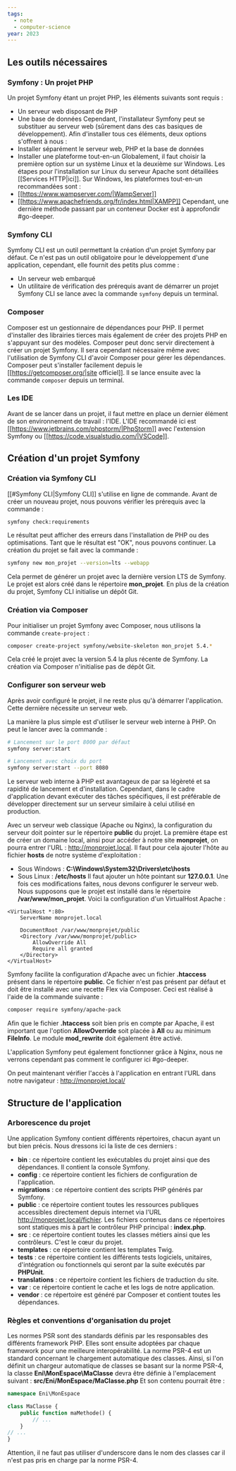 ```yaml
---
tags:
  - note
  - computer-science
year: 2023
---
```


## Les outils nécessaires

### Symfony : Un projet PHP

Un projet Symfony étant un projet PHP, les éléments suivants sont requis :
- Un serveur web disposant de PHP
- Une base de données
Cependant, l'installateur Symfony peut se substituer au serveur web (sûrement dans des cas basiques de développement).
Afin d'installer tous ces éléments, deux options s'offrent à nous :
- Installer séparément le serveur web, PHP et la base de données
- Installer une plateforme tout-en-un
Globalement, il faut choisir la première option sur un système Linux et la deuxième sur Windows. Les étapes pour l'installation sur Linux du serveur Apache sont détaillées [[Services HTTP|ici]].
Sur Windows, les plateformes tout-en-un recommandées sont :
- [[https://www.wampserver.com/|WampServer]]
- [[https://www.apachefriends.org/fr/index.html|XAMPP]]
Cependant, une dernière méthode passant par un conteneur Docker est à approfondir #go-deeper.

### Symfony CLI

Symfony CLI est un outil permettant la création d'un projet Symfony par défaut. Ce n'est pas un outil obligatoire pour le développement d'une application, cependant, elle fournit des petits plus comme :
- Un serveur web embarqué
- Un utilitaire de vérification des prérequis avant de démarrer un projet
Symfony CLI se lance avec la commande `symfony` depuis un terminal.

### Composer

Composer est un gestionnaire de dépendances pour PHP. Il permet d'installer des librairies tierces mais également de créer des projets PHP en s'appuyant sur des modèles. Composer peut donc servir directement à créer un projet Symfony. Il sera cependant nécessaire même avec l'utilisation de Symfony CLI d'avoir Composer pour gérer les dépendances.
Composer peut s'installer facilement depuis le [[https://getcomposer.org/|site officiel]]. ll se lance ensuite avec la commande `composer` depuis un terminal.

### Les IDE

Avant de se lancer dans un projet, il faut mettre en place un dernier élément de son environnement de travail : l'IDE.
L'IDE recommandé ici est [[https://www.jetbrains.com/phpstorm/|PhpStorm]] avec l'extension Symfony ou [[https://code.visualstudio.com/|VSCode]].

## Création d'un projet Symfony

### Création via Symfony CLI

[[#Symfony CLI|Symfony CLI]] s'utilise en ligne de commande. Avant de créer un nouveau projet, nous pouvons vérifier les prérequis avec la commande :

```bash
symfony check:requirements
```

Le résultat peut afficher des erreurs dans l'installation de PHP ou des optimisations. Tant que le résultat est "OK", nous pouvons continuer.
La création du projet se fait avec la commande :

```bash
symfony new mon_projet --version=lts --webapp
```

Cela permet de générer un projet avec la dernière version LTS de Symfony. Le projet est alors créé dans le répertoire **mon_projet**. En plus de la création du projet, Symfony CLI initialise un dépôt Git.

### Création via Composer

Pour initialiser un projet Symfony avec Composer, nous utilisons la commande `create-project` :

```bash
composer create-project symfony/website-skeleton mon_projet 5.4.*
```

Cela créé le projet avec la version 5.4 la plus récente de Symfony. La création via Composer n'initialise pas de dépôt Git.

### Configurer son serveur web

Après avoir configuré le projet, il ne reste plus qu'à démarrer l'application. Cette dernière nécessite un serveur web.

La manière la plus simple est d'utiliser le serveur web interne à PHP. On peut le lancer avec la commande :

```bash
# Lancement sur le port 8000 par défaut
symfony server:start

# Lancement avec choix du port
symfony server:start --port 8080
```

Le serveur web interne à PHP est avantageux de par sa légèreté et sa rapidité de lancement et d'installation. Cependant, dans le cadre d'application devant exécuter des tâches spécifiques, il est préférable de développer directement sur un serveur similaire à celui utilisé en production.

Avec un serveur web classique (Apache ou Nginx), la configuration du serveur doit pointer sur le répertoire **public** du projet.
La première étape est de créer un domaine local, ainsi pour accéder à notre site **monprojet**, on pourra entrer l'URL : http://monprojet.local.
Il faut pour cela ajouter l'hôte au fichier **hosts** de notre système d'exploitation :
- Sous Windows : **C:\Windows\System32\Drivers\etc\hosts**
- Sous Linux : **/etc/hosts**
Il faut ajouter un hôte pointant sur **127.0.0.1**.
Une fois ces modifications faites, nous devons configurer le serveur web. Nous supposons que le projet est installé dans le répertoire **/var/www/mon_projet**.
Voici la configuration d'un VirtualHost Apache :

```
<VirtualHost *:80>
	ServerName monprojet.local

	DocumentRoot /var/www/monprojet/public
	<Directory /var/www/monprojet/public>
		AllowOverride All
		Require all granted
	</Directory>
</VirtualHost>
```

Symfony facilite la configuration d'Apache avec un fichier **.htaccess** présent dans le répertoire **public**. Ce fichier n'est pas présent par défaut et doit être installé avec une recette Flex via Composer. Ceci est réalisé à l'aide de la commande suivante :

```bash
composer require symfony/apache-pack
```

Afin que le fichier **.htaccess** soit bien pris en compte par Apache, il est important que l'option **AllowOverride** soit placée à **All** ou au minimum **FileInfo**. Le module **mod_rewrite** doit également être activé.

L'application Symfony peut également fonctionner grâce à Nginx, nous ne verrons cependant pas comment le configurer ici #go-deeper.

On peut maintenant vérifier l'accès à l'application en entrant l'URL dans notre navigateur :
	http://monprojet.local/

## Structure de l'application

### Arborescence du projet

Une application Symfony contient différents répertoires, chacun ayant un but bien précis. Nous dressons ici la liste de ces derniers :
- **bin** : ce répertoire contient les exécutables du projet ainsi que des dépendances. Il contient la console Symfony.
- **config** : ce répertoire contient les fichiers de configuration de l'application.
- **migrations** : ce répertoire contient des scripts PHP générés par Symfony.
- **public** : ce répertoire contient toutes les ressources publiques accessibles directement depuis internet via l'URL http://monprojet.local/fichier. Les fichiers contenus dans ce répertoires sont statiques mis à part le contrôleur PHP principal : **index.php**.
- **src** : ce répertoire contient toutes les classes métiers ainsi que les contrôleurs. C'est le cœur du projet.
- **templates** : ce répertoire contient les templates Twig.
- **tests** : ce répertoire contient les différents tests logiciels, unitaires, d'intégration ou fonctionnels qui seront par la suite exécutés par **PHPUnit**.
- **translations** : ce répertoire contient les fichiers de traduction du site.
- **var** : ce répertoire contient le cache et les logs de notre application.
- **vendor** : ce répertoire est généré par Composer et contient toutes les dépendances.

### Règles et conventions d'organisation du projet

Les normes PSR sont des standards définis par les responsables des différents framework PHP. Elles sont ensuite adoptées par chaque framework pour une meilleure interopérabilité.
La norme PSR-4 est un standard concernant le chargement automatique des classes. Ainsi, si l'on définit un chargeur automatique de classes se basant sur la norme PSR-4, la classe **Eni\MonEspace\MaClasse** devra être définie à l'emplacement suivant :
	**src/Eni/MonEspace/MaClasse.php**
Et son contenu pourrait être :

```php
namespace Eni\MonEspace

class MaClasse {
	public function maMethode() {
		// ...
	}
// ...
}
```

Attention, il ne faut pas utiliser d'underscore dans le nom des classes car il n'est pas pris en charge par la norme PSR-4.